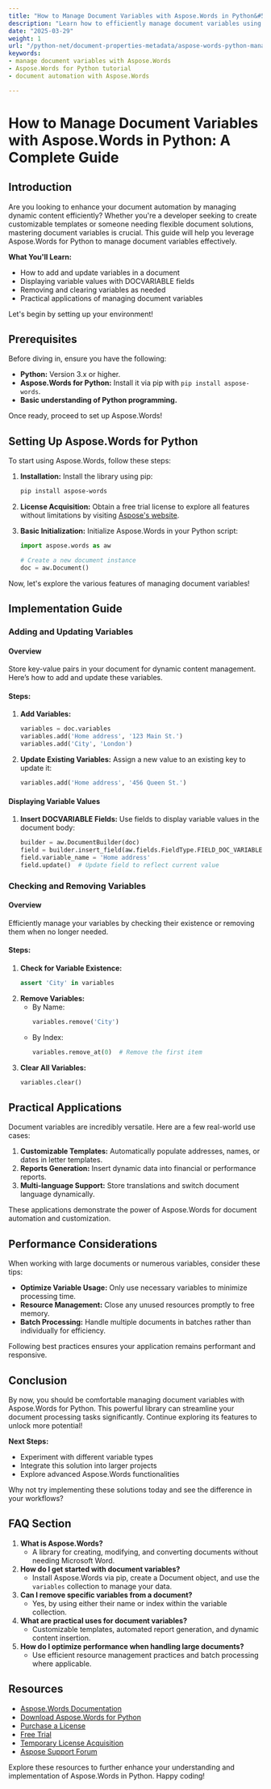 ```yaml
---
title: "How to Manage Document Variables with Aspose.Words in Python&#58; A Complete Guide"
description: "Learn how to efficiently manage document variables using Aspose.Words for Python. This guide covers adding, updating, and displaying variable values in documents."
date: "2025-03-29"
weight: 1
url: "/python-net/document-properties-metadata/aspose-words-python-manage-document-variables/"
keywords:
- manage document variables with Aspose.Words
- Aspose.Words for Python tutorial
- document automation with Aspose.Words

---
```


# How to Manage Document Variables with Aspose.Words in Python: A Complete Guide

## Introduction

Are you looking to enhance your document automation by managing dynamic content efficiently? Whether you're a developer seeking to create customizable templates or someone needing flexible document solutions, mastering document variables is crucial. This guide will help you leverage Aspose.Words for Python to manage document variables effectively.

**What You'll Learn:**
- How to add and update variables in a document
- Displaying variable values with DOCVARIABLE fields
- Removing and clearing variables as needed
- Practical applications of managing document variables

Let's begin by setting up your environment!

## Prerequisites

Before diving in, ensure you have the following:

- **Python:** Version 3.x or higher.
- **Aspose.Words for Python:** Install it via pip with `pip install aspose-words`.
- **Basic understanding of Python programming.**

Once ready, proceed to set up Aspose.Words!

## Setting Up Aspose.Words for Python

To start using Aspose.Words, follow these steps:

1. **Installation:**
   Install the library using pip:
   ```bash
   pip install aspose-words
   ```

2. **License Acquisition:**
   Obtain a free trial license to explore all features without limitations by visiting [Aspose's website](https://purchase.aspose.com/temporary-license/).

3. **Basic Initialization:**
   Initialize Aspose.Words in your Python script:
   ```python
   import aspose.words as aw

   # Create a new document instance
   doc = aw.Document()
   ```

Now, let's explore the various features of managing document variables!

## Implementation Guide

### Adding and Updating Variables

#### Overview
Store key-value pairs in your document for dynamic content management. Here’s how to add and update these variables.

#### Steps:
1. **Add Variables:**
   ```python
   variables = doc.variables
   variables.add('Home address', '123 Main St.')
   variables.add('City', 'London')
   ```
2. **Update Existing Variables:**
   Assign a new value to an existing key to update it:
   ```python
   variables.add('Home address', '456 Queen St.')
   ```

#### Displaying Variable Values

1. **Insert DOCVARIABLE Fields:**
   Use fields to display variable values in the document body:
   ```python
   builder = aw.DocumentBuilder(doc)
   field = builder.insert_field(aw.fields.FieldType.FIELD_DOC_VARIABLE, True)
   field.variable_name = 'Home address'
   field.update()  # Update field to reflect current value
   ```

### Checking and Removing Variables

#### Overview
Efficiently manage your variables by checking their existence or removing them when no longer needed.

#### Steps:
1. **Check for Variable Existence:**
   ```python
   assert 'City' in variables
   ```
2. **Remove Variables:**
   - By Name:
     ```python
     variables.remove('City')
     ```
   - By Index:
     ```python
     variables.remove_at(0)  # Remove the first item
     ```
3. **Clear All Variables:**
   ```python
   variables.clear()
   ```

## Practical Applications

Document variables are incredibly versatile. Here are a few real-world use cases:
1. **Customizable Templates:** Automatically populate addresses, names, or dates in letter templates.
2. **Reports Generation:** Insert dynamic data into financial or performance reports.
3. **Multi-language Support:** Store translations and switch document language dynamically.

These applications demonstrate the power of Aspose.Words for document automation and customization.

## Performance Considerations

When working with large documents or numerous variables, consider these tips:
- **Optimize Variable Usage:** Only use necessary variables to minimize processing time.
- **Resource Management:** Close any unused resources promptly to free memory.
- **Batch Processing:** Handle multiple documents in batches rather than individually for efficiency.

Following best practices ensures your application remains performant and responsive.

## Conclusion

By now, you should be comfortable managing document variables with Aspose.Words for Python. This powerful library can streamline your document processing tasks significantly. Continue exploring its features to unlock more potential!

**Next Steps:**
- Experiment with different variable types
- Integrate this solution into larger projects
- Explore advanced Aspose.Words functionalities

Why not try implementing these solutions today and see the difference in your workflows?

## FAQ Section

1. **What is Aspose.Words?**
   - A library for creating, modifying, and converting documents without needing Microsoft Word.
2. **How do I get started with document variables?**
   - Install Aspose.Words via pip, create a Document object, and use the `variables` collection to manage your data.
3. **Can I remove specific variables from a document?**
   - Yes, by using either their name or index within the variable collection.
4. **What are practical uses for document variables?**
   - Customizable templates, automated report generation, and dynamic content insertion.
5. **How do I optimize performance when handling large documents?**
   - Use efficient resource management practices and batch processing where applicable.

## Resources

- [Aspose.Words Documentation](https://reference.aspose.com/words/python-net/)
- [Download Aspose.Words for Python](https://releases.aspose.com/words/python/)
- [Purchase a License](https://purchase.aspose.com/buy)
- [Free Trial](https://releases.aspose.com/words/python/)
- [Temporary License Acquisition](https://purchase.aspose.com/temporary-license/)
- [Aspose Support Forum](https://forum.aspose.com/c/words/10)

Explore these resources to further enhance your understanding and implementation of Aspose.Words in Python. Happy coding!